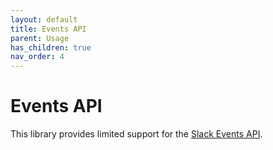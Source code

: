 ```yaml
---
layout: default
title: Events API
parent: Usage
has_children: true
nav_order: 4
---
```


# Events API

This library provides limited support for the [Slack Events API](https://api.slack.com/events-api).

